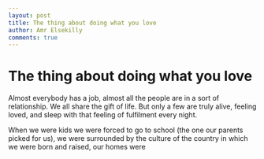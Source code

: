 ```yaml
---
layout: post
title: The thing about doing what you love
author: Amr Elsekilly
comments: true
---
```


# The thing about doing what you love

Almost everybody has a job, almost all the people are in a sort of relationship. We all share the gift of life. But only a few are truly alive, feeling loved, and sleep with that feeling of fulfilment every night.

When we were kids we were forced to go to school (the one our parents picked for us), we were surrounded by the culture of the country in which we were born and raised, our homes were
